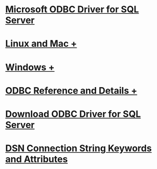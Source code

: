 # [Microsoft ODBC Driver for SQL Server](microsoft-odbc-driver-for-sql-server.md)

# [Linux and Mac +](./linux-mac/system-requirements.md)
# [Windows +](./windows/microsoft-odbc-driver-for-sql-server-on-windows.md)

# [ODBC Reference and Details +](../../odbc/microsoft-open-database-connectivity-odbc.md)
# [Download ODBC Driver for SQL Server](download-odbc-driver-for-sql-server.md)

# [DSN Connection String Keywords and Attributes](dsn-connection-string-attribute.md)
